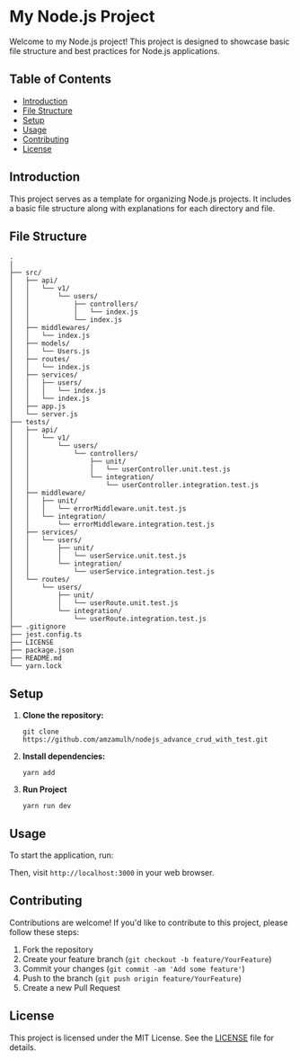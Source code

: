 # My Node.js Project

Welcome to my Node.js project! This project is designed to showcase basic file structure and best practices for Node.js applications.

## Table of Contents
- [Introduction](#introduction)
- [File Structure](#file-structure)
- [Setup](#setup)
- [Usage](#usage)
- [Contributing](#contributing)
- [License](#license)

## Introduction
This project serves as a template for organizing Node.js projects. It includes a basic file structure along with explanations for each directory and file.

## File Structure
    .
    │
    ├── src/
    │   ├── api/
    │   │   └── v1/
    │   │       └── users/
    │   │           ├── controllers/
    │   │           │   └── index.js
    │   │           └── index.js
    │   ├── middlewares/
    │   │   └── index.js
    │   ├── models/
    │   │   └── Users.js
    │   ├── routes/
    │   │   └── index.js
    │   ├── services/
    │   │   ├── users/
    │   │   │   └── index.js
    │   │   └── index.js
    │   ├── app.js
    │   └── server.js
    ├── tests/
    │   ├── api/
    │   │   └── v1/
    │   │       └── users/
    │   │           └── controllers/
    │   │               ├── unit/
    │   │               │   └── userController.unit.test.js
    │   │               └── integration/
    │   │                   └── userController.integration.test.js
    │   ├── middleware/
    │   │   ├── unit/
    │   │   │   └── errorMiddleware.unit.test.js
    │   │   └── integration/
    │   │       └── errorMiddleware.integration.test.js
    │   ├── services/
    │   │   └── users/
    │   │       ├── unit/
    │   │       │   └── userService.unit.test.js
    │   │       └── integration/
    │   │           └── userService.integration.test.js
    │   └── routes/
    │       └── users/
    │           ├── unit/
    │           │   └── userRoute.unit.test.js
    │           └── integration/
    │               └── userRoute.integration.test.js
    ├── .gitignore
    ├── jest.config.ts
    ├── LICENSE
    ├── package.json
    ├── README.md
    └── yarn.lock


## Setup
1. **Clone the repository:**
    ```
    git clone https://github.com/amzamulh/nodejs_advance_crud_with_test.git
    ```

2. **Install dependencies:**
    ```
    yarn add
    ```
3. **Run Project**
    ```
    yarn run dev
    ```

## Usage
To start the application, run:

Then, visit `http://localhost:3000` in your web browser.

## Contributing
Contributions are welcome! If you'd like to contribute to this project, please follow these steps:
1. Fork the repository
2. Create your feature branch (`git checkout -b feature/YourFeature`)
3. Commit your changes (`git commit -am 'Add some feature'`)
4. Push to the branch (`git push origin feature/YourFeature`)
5. Create a new Pull Request

## License
This project is licensed under the MIT License. See the [LICENSE](LICENSE) file for details.

